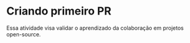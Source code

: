 # Criando primeiro PR

Essa atividade visa validar o aprendizado da colaboração em projetos open-source.
